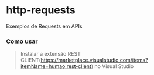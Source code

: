 # http-requests
Exemplos de Requests em APIs

### Como usar
> Instalar a extensão REST CLIENT(https://marketplace.visualstudio.com/items?itemName=humao.rest-client) no Visual Studio